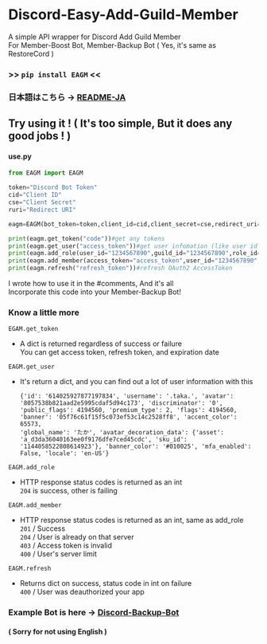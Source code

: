 # Discord-Easy-Add-Guild-Member
A simple API wrapper for Discord Add Guild Member  
For Member-Boost Bot, Member-Backup Bot ( Yes, it's same as RestoreCord )  
### >> ```pip install EAGM``` <<
### 日本語はこちら -> [README-JA](https://github.com/taka-4602/Discord-Easy-Guild-Add-Member/blob/main/README-JA.md)
## Try using it ! ( It's too simple, But it does any good jobs ! )
#### use.py
```python
from EAGM import EAGM

token="Discord Bot Token"
cid="Client ID"
cse="Client Secret"
ruri="Redirect URI"

eagm=EAGM(bot_token=token,client_id=cid,client_secret=cse,redirect_uri=ruri,proxy=None)#you can set any proxy (proxy=dict)

print(eagm.get_token("code"))#get any tokens
print(eagm.get_user("access_token"))#get user infomation (like user id / user name)
print(eagm.add_role(user_id="1234567890",guild_id="1234567890",role_id="1234567890"))#add role to user
print(eagm.add_member(access_token="access_token",user_id="1234567890",guild_id="1234567890"))#add user to guild
print(eagm.refresh("refresh_token"))#refresh OAuth2 AccessToken
```
I wrote how to use it in the #comments, And it's all  
Incorporate this code into your Member-Backup Bot!   
### Know a little more
```EGAM.get_token```  
- A dict is returned regardless of success or failure  
  You can get access token, refresh token, and expiration date  

```EAGM.get_user```
- It's return a dict, and you can find out a lot of user information with this  
  ```
  {'id': '614025927877197834', 'username': '.taka.', 'avatar': '8057538b821aad2e5995cdaf5d94c173', 'discriminator': '0', 'public_flags': 4194560, 'premium_type': 2, 'flags': 4194560, 'banner': '05f76c61f15f5c073ef53c14c2528ff8', 'accent_color': 65573,
  'global_name': 'たか', 'avatar_decoration_data': {'asset': 'a_d3da36040163ee0f9176dfe7ced45cdc', 'sku_id': '1144058522808614923'}, 'banner_color': '#010025', 'mfa_enabled': False, 'locale': 'en-US'}
  ```
  
```EAGM.add_role```
- HTTP response status codes is returned as an int  
  ```204``` is success, other is failing

```EAGM.add_member```
- HTTP response status codes is returned as an int, same as add_role  
  ```201``` / Success  
  ```204``` / User is already on that server   
  ```403``` / Access token is invalid  
  ```400``` / User's server limit

```EAGM.refresh```
- Returns dict on success, status code in int on failure  
  ```400``` / User was deauthorized your app  
### Example Bot is here -> [Discord-Backup-Bot](https://github.com/taka-4602/Discord-Backup-Bot)
#### ( Sorry for not using English )
